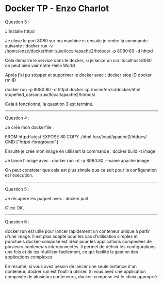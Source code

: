 # Docker TP - Enzo Charlot

Question 3 : 

J'installe httpd

Je close le port 8080 sur ma machine et ensuite je rentre la commande suivante : 
docker run -v /home/enzo/docker/html:/usr/local/apache2/htdocs/ -p 8080:80 -d hhtpd

Cela démarre le service dans le docker, si je lance un curl localhost:8080 on peut bien voir notre Hello World

Après j'ai pu stopper et supprimer le docker avec : 
docker stop ID
docker rm ID

docker run -p 8080:80 -d httpd
docker cp /home/enzo/docker/html stupefied_carson:/usr/local/apache2/htdocs/

Cela à fonctionné, la question 3 est terminé.

----------------------------------------------------------------------------

Question 4 : 

Je crée mon dockerfile : 

FROM httpd:latest
EXPOSE 80
COPY ./html /usr/local/apache2/htdocs/
CMD ["httpd-foreground"]

Ensuite je crée mon image en utilisant la commande : docker build -t image 

Je lance l'image avec : docker run -d -p 8080:80 --name apache image

On peut constater que cela est plus simple que ce soit pour la configuration et l'éxécution.

----------------------------------------------------------------------------

Question 5 : 

Je récupère les paquet avec : docker pull

C'est OK.

----------------------------------------------------------------------------

Question 6 : 

docker run est utile pour lancer rapidement un conteneur unique à partir d'une image. Il est plus adapté pour les cas d'utilisation simples et ponctuels
docker-compose est idéal pour les applications composées de plusieurs conteneurs interconnectés. Il permet de définir les configurations une fois et de les réutiliser facilement, ce qui facilite la gestion des applications complexes

En résumé, si vous avez besoin de lancer une seule instance d'un conteneur, docker run est l'outil à utiliser. Si vous avez une application composée de plusieurs conteneurs, docker-compose est le choix approprié


